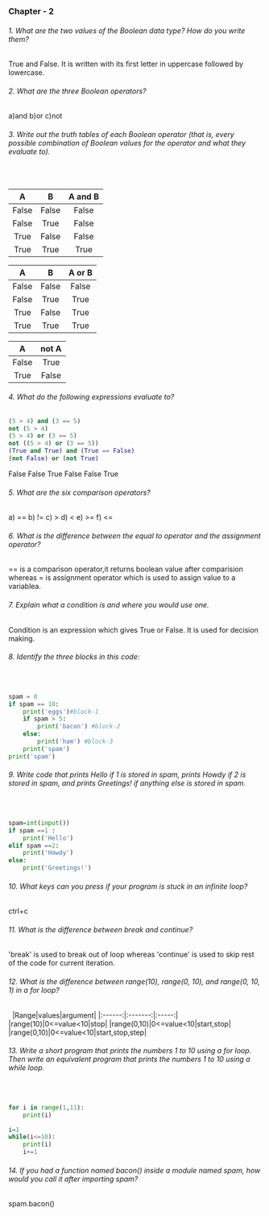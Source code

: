 ### Chapter - 2
###### 1. What are the two values of the Boolean data type? How do you write them?
True and False.
It is written with its first letter in uppercase followed by lowercase. 

###### 2. What are the three Boolean operators?
a)and
b)or
c)not

###### 3. Write out the truth tables of each Boolean operator (that is, every possible combination of Boolean values for the operator and what they evaluate to).
&nbsp;

| A | B | A and B|
|:--:|:--:|:--:|
|False|False|False|
|False|True|False|
|True|False|False|
|True|True|True|

| A | B | A or B|
|:--:|:--:|:--:|
|False|False|False|
|False|True|True|
|True|False|True|
|True|True|True|

| A | not A |
|:--:|:--:|
|False|True|
|True|False|


###### 4. What do the following expressions evaluate to?
```python
(5 > 4) and (3 == 5)
not (5 > 4)
(5 > 4) or (3 == 5)
not ((5 > 4) or (3 == 5))
(True and True) and (True == False)
(not False) or (not True)
```
False
False
True
False
False
True

###### 5. What are the six comparison operators?
a) ==
b) !=
c) >
d) <
e) >=
f) <=

###### 6. What is the difference between the equal to operator and the assignment operator?
== is a comparison operator,it returns boolean value after comparision whereas = is assignment operator which is used to assign value to a variablea. 

###### 7. Explain what a condition is and where you would use one.
Condition is an expression which gives True or False. It is used for decision making.

###### 8. Identify the three blocks in this code:
&nbsp;
```python
spam = 0 
if spam == 10:
    print('eggs')#block-1 
    if spam > 5:
        print('bacon') #block-2
    else:
        print('ham') #block-3
    print('spam')
print('spam')
```


###### 9. Write code that prints Hello if 1 is stored in spam, prints Howdy if 2 is stored in spam, and prints Greetings! if anything else is stored in spam.
&nbsp;
```python
spam=int(input())
if spam ==1 :
    print('Hello')
elif spam ==2:
    print('Howdy')
else:
    print('Greetings!')

```

###### 10. What keys can you press if your program is stuck in an infinite loop?
ctrl+c

###### 11. What is the difference between break and continue?
'break' is used to break out of loop whereas 'continue' is used to skip rest of the code for current iteration. 

###### 12. What is the difference between range(10), range(0, 10), and range(0, 10, 1) in a for loop?
&nbsp;
|Range|values|argument|
|:------:|:-------:|:-----:|
|range(10)|0<=value<10|stop|
|range(0,10)|0<=value<10|start,stop|
|range(0,10)|0<=value<10|start,stop,step|

###### 13. Write a short program that prints the numbers 1 to 10 using a for loop. Then write an equivalent program that prints the numbers 1 to 10 using a while loop.
&nbsp;
```python
for i in range(1,11):
    print(i)
```
```python
i=1
while(i<=10):
    print(i)
    i+=1
```

###### 14. If you had a function named bacon() inside a module named spam, how would you call it after importing spam?
spam.bacon()